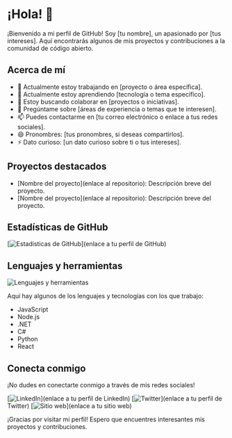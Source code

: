 # ¡Hola! 👋

¡Bienvenido a mi perfil de GitHub! Soy [tu nombre], un apasionado por [tus intereses]. Aquí encontrarás algunos de mis proyectos y contribuciones a la comunidad de código abierto.

## Acerca de mí
- 🔭 Actualmente estoy trabajando en [proyecto o área específica].
- 🌱 Actualmente estoy aprendiendo [tecnología o tema específico].
- 👯 Estoy buscando colaborar en [proyectos o iniciativas].
- 💬 Pregúntame sobre [áreas de experiencia o temas que te interesen].
- 📫 Puedes contactarme en [tu correo electrónico o enlace a tus redes sociales].
- 😄 Pronombres: [tus pronombres, si deseas compartirlos].
- ⚡ Dato curioso: [un dato curioso sobre ti o tus intereses].

## Proyectos destacados
- [Nombre del proyecto](enlace al repositorio): Descripción breve del proyecto.
- [Nombre del proyecto](enlace al repositorio): Descripción breve del proyecto.

## Estadísticas de GitHub
[![Estadísticas de GitHub](https://github-readme-stats.vercel.app/api?username=nombredeusuario&show_icons=true&theme=radical)](enlace a tu perfil de GitHub)

## Lenguajes y herramientas
![Lenguajes y herramientas](https://github-readme-stats.vercel.app/api/top-langs/?username=nombredeusuario&layout=compact&theme=radical)

Aquí hay algunos de los lenguajes y tecnologías con los que trabajo:

- JavaScript
- Node.js
- .NET
- C#
- Python
- React

## Conecta conmigo
¡No dudes en conectarte conmigo a través de mis redes sociales!

[![LinkedIn](https://img.shields.io/badge/LinkedIn-tu_usuario-blue)](enlace a tu perfil de LinkedIn)
[![Twitter](https://img.shields.io/badge/Twitter-tu_usuario-blue)](enlace a tu perfil de Twitter)
[![Sitio web](https://img.shields.io/badge/Sitio%20web-tusitio.com-blue)](enlace a tu sitio web)

¡Gracias por visitar mi perfil! Espero que encuentres interesantes mis proyectos y contribuciones.
